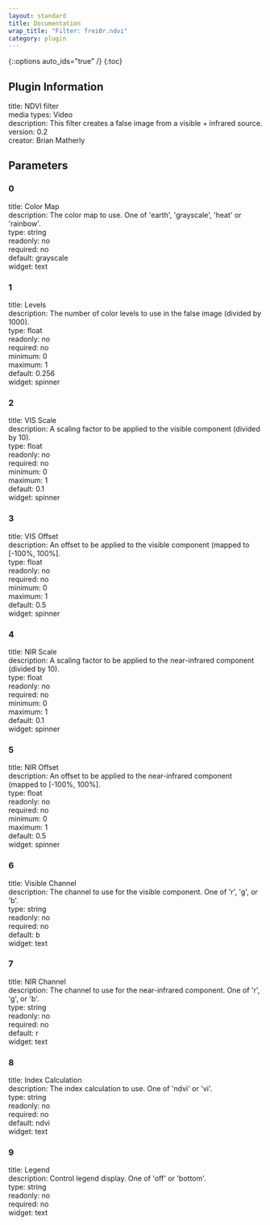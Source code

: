 ```yaml
---
layout: standard
title: Documentation
wrap_title: "Filter: frei0r.ndvi"
category: plugin
---
```

{::options auto_ids="true" /}
{:toc}

## Plugin Information

title: NDVI filter  
media types:
Video  
description: This filter creates a false image from a visible + infrared source.  
version: 0.2  
creator: Brian Matherly  

## Parameters

### 0

title: Color Map    
description:
The color map to use. One of &#39;earth&#39;, &#39;grayscale&#39;, &#39;heat&#39; or &#39;rainbow&#39;.  
type: string  
readonly: no  
required: no  
default: grayscale  
widget: text  

### 1

title: Levels    
description:
The number of color levels to use in the false image (divided by 1000).  
type: float  
readonly: no  
required: no  
minimum: 0  
maximum: 1  
default: 0.256  
widget: spinner  

### 2

title: VIS Scale    
description:
A scaling factor to be applied to the visible component (divided by 10).  
type: float  
readonly: no  
required: no  
minimum: 0  
maximum: 1  
default: 0.1  
widget: spinner  

### 3

title: VIS Offset    
description:
An offset to be applied to the visible component (mapped to [-100%, 100%].  
type: float  
readonly: no  
required: no  
minimum: 0  
maximum: 1  
default: 0.5  
widget: spinner  

### 4

title: NIR Scale    
description:
A scaling factor to be applied to the near-infrared component (divided by 10).  
type: float  
readonly: no  
required: no  
minimum: 0  
maximum: 1  
default: 0.1  
widget: spinner  

### 5

title: NIR Offset    
description:
An offset to be applied to the near-infrared component (mapped to [-100%, 100%].  
type: float  
readonly: no  
required: no  
minimum: 0  
maximum: 1  
default: 0.5  
widget: spinner  

### 6

title: Visible Channel    
description:
The channel to use for the visible component. One of &#39;r&#39;, &#39;g&#39;, or &#39;b&#39;.  
type: string  
readonly: no  
required: no  
default: b  
widget: text  

### 7

title: NIR Channel    
description:
The channel to use for the near-infrared component. One of &#39;r&#39;, &#39;g&#39;, or &#39;b&#39;.  
type: string  
readonly: no  
required: no  
default: r  
widget: text  

### 8

title: Index Calculation    
description:
The index calculation to use. One of &#39;ndvi&#39; or &#39;vi&#39;.  
type: string  
readonly: no  
required: no  
default: ndvi  
widget: text  

### 9

title: Legend    
description:
Control legend display. One of &#39;off&#39; or &#39;bottom&#39;.  
type: string  
readonly: no  
required: no  
widget: text  

